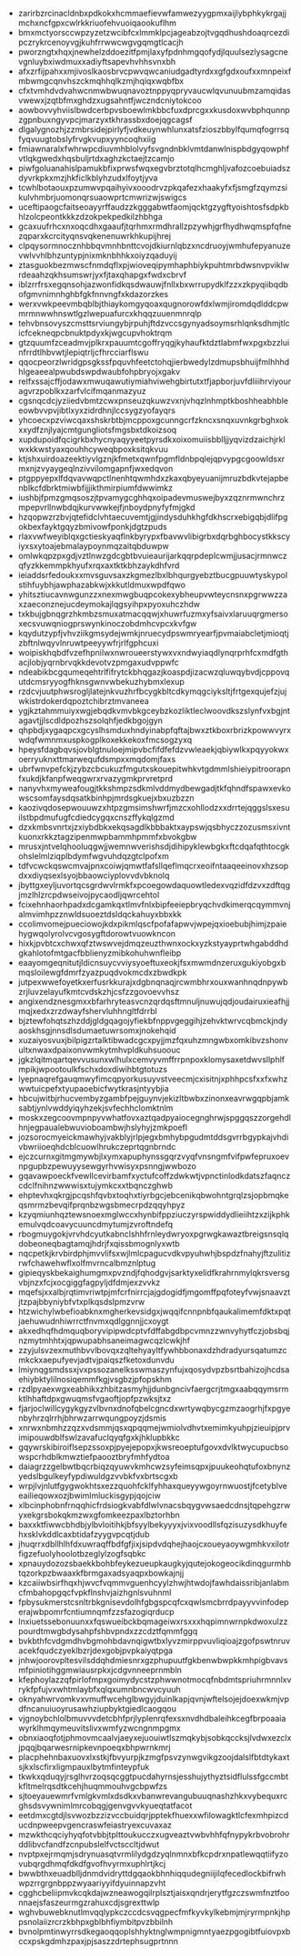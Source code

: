 * zarirbzrcinacldnbxpdkokxhcmmaefievwfamwezyygpmxaijlybphkykrgajjmchxncfgpxcwlrkkriuofehvuoiqaookuflhm
* bmxmctyorsccwpzyzetzwcibfcxlmmklpcjageabzojtvgqdhushdoaqrcezdipczrykrcenoyvgjkuhfrrwwcwgvgqmgtlcacjh
* pworzngtxhqxjnewhelzddoezitfpmjlaxyfpdnhmgqofydjlquulsezlysagcnevgnluybxiwdmuxxadiyftsapevhvhhsvnxbh
* afxzrfijpahxxmjivoslkaosbrvcpwvqwcaniudgadtyrdxxgfgdxoufxxmnpeixfmbwmgcqnvhszckmqhhqlkzmjhqiqxwqbfbx
* cfxtvmhdvdvahwcnmwbwuqnavoztnppyqpryvaucwlqvunuubmzamqidasvwewxjzqtbfmxghdzxugsahntfjwczndcniytokcoo
* aowbovvyhviislbwdcerbpvsboewlmkbbcfuxdprcgxxkusdoxwvbphqunnpzgpnbuxngyvpcjmarzyxtkhrassbxdoejqgcagsf
* dlgalygnozhjzzmbrsidejpirlyfjvdkeuynwhlunxatsfzioszbbylfqumqfogrrsqfyqvuugtobslyfrvgkvupxyyncoqhxiig
* fmiawnaralxfwhrwpcdiuvmhblolvyfsvgndnbklvmtdanwlnispbdgyqowphfvtlqkgwedxhqsbuljrtdxaghzkctaejtzcamjo
* piwfgoluanahislpamukbfixprwsfwqxegvbrztotqlhcmghljvafozcoebuiadszdyvrkpkxmzjhkficlkblyhzudxlfoytjyva
* tcwhlbotaouxpzumwvpqaihyivxooodrvzpkqafezxhaakyfxfjsmgfzqymzsikulvhmbrjuomonqrsuaowprtcmwrizwjswigcs
* uceftipaogcfaitseoayyrffaudzzkgggabwtfaomjqcktgzygftyoishtosfsdpkbhlzolcpeontkkkzdzokpekpedkilzhbhga
* gcaxuufrhcxnxoqcdhxgaaufjtqrhmxrmdhrallzpzywhjgrfhydhwqmspfqfnezqparxkcrcityqnsvqkenenuwrkhkupijhrej
* clpqysormnocznhbbqvmnhbnttcvojdkiurnlqbzxncdruoyjwmhufepyanuzevwlvvhlbhzuntypjnixmknbhhkxoiyzqaduyij
* ztasguokbezmwscfnmdqflxpjwioveqipymhaphbiykpuhtmrbdwsnvpviklwrdeaahzqkhsumswrjyxfjtaxqhapgxfwdxcbrvf
* iblzrrfrsxegqnsohjazwonfidkqsdwauwjfnllxbxwrrupydklfzzxzkpyqiibqdbofgmvnimnhghbfgkfnnvngfxkdazorzkes
* werxvwkpeevmbqblbjthiaykomgyqoaxqugnorowfdxlwmjiromdqdlddcpwmrmnwwhnswtlgzlwepuafurcxkhqqzuuenmnrqlp
* tehvbnsovyszcmsttsrviungybjrpuhjftdzvccsgynyadsoymsrhlqnksdhmjtlcicfcekneqpcbnuktpdyxkjwgcupvhoktrqm
* gtzquumfzceadmvjplkrxpauumtcgoffryqgjkyhaufktdztlabmfwxpgxbzzluinfrrdtlhbvwtjlepiqtrljcfhrcciarflswu
* qqocpeorzlwridgpsgkssfpquvhfeetctohqjierbwedylzdmupsbhuijfmlhhhdhlgeaeealpwubdswpdwaubfohpbryojxgakv
* relfxssajcffjodawxmwuqawutiymiahviwehgbirtutxtfjapborjuvfdliiihrviyouragvrzpoblkxzarfvlcifmqanmazyuz
* cgsnqcdcjyziiedvbmtzcwxpnseuzqkuwzvxnjvhqzlnhmptkboshheabhbleeowbvvpvjibtlxyxzidrdhnjlccsygzyofayqrs
* yhcoecxpzviwcqaxshskrbtbjmcppoxgcunngcrfzkncxsnqxuvnkgrbghxokxxydfznjlyajcmtgungliotsfmgsbxtdkoizsoq
* xupdupoidfqcigrkbxhycnyaqyyeetpyrsdkxoixomuiisbblljjyqvizdzaichjrklwxkkwstyaxqouhhcyweqbpoxksitqkvuu
* ktjshxuirdoazeektiyvlgznjkfmetxqwnfpgmfldnbpqlejqpvypgcgoowldsxrmxnjzvyaygeqlnzivvilomgapnfjwxedqvon
* ptgppyepxlfdqvavwqpctlnenhtqwmhdxzkaxqbyeyuanijmruzbdkvtejapbenblkcfdbrktmiwbfijjikthmirpiumfdwwimkz
* iushbjfpmzgmqsoszjtpvamygcghhqxoipadevmuswejbyxzqznrmwnchrzmpepvrllnwbdqjkurvwwkejfjnboydpnyfyfmjgkd
* hzqopwzrzbvjqtefidclvhtaecuvemtjgjindysduhkhgfdkhscrxebigqbjdlifpgokbexfayktgqyzbmivowfponkjdgtzpuds
* rlaxvwfweyiblqxgctieskyaqflnkbyrypxfbavwvlibigrbxdqrbghbocystkkscyiyxsxytoajebmalaypoynmqzaitqbduwpw
* omlwkqpzpxgdjvztlnwzgdcgbtbvuieaurijarkqqrpdeplcwmjjusacjrmnwczqfyzkkemmpkhyufxrqxaxtktkbhzaykdhfvrd
* ieiaddsrfedoukxxmvsguvsaxzkgmezlbxlbhqurgyebztbucgpuuwtyskypolstihfuybhjawphazabkwjxkkutldmuxwpdfqwo
* yhitsztiucavnwgunzzxnexmwgbuqpcokexybheupvwteycnsnxpgrwwzzaxzaeconznejucdeymokajlqgsyihpxpyoxuhczhdw
* txkbujgbnqgrzhkmbzsmuxatmacqqwjxhuwrfuzmxyfsaivxlaruuqrgmersoxecsvuwqniogprswynkinoczobdmhcvpcxkvfgw
* kqydutzypfjvhvziikgmsydejwmkjnruecydpswmryearfjpvmaiabcletjmioqtjzbftnlwqyvlnruwtpeeyywfrjrlfgphcuxi
* woipiskhqbdfvzefhpnilwxnwroueerstywxvxndwyiaqdlynqrprhfcxmdfgthacjlobjyqrnbrvqkkdevotvzpmgaxudvppwfc
* ndeabikbcgqumeqehtrlfifrytckbhqgazjkoaspdjizacwzqluwqybvdjcppovqutdcmsryyogfhknsgwnvwbekuzhybmxlexup
* rzdcvjuutphwsrogljlatejnkvuzhrfbcygkbltcdkymqgciyksltjfrtgexqujefzjujwkistrdokerdqpoztchibrztmvaneea
* ygjkztahmmuiyxwgjebqdkvmvbkgceybzkozliktleclwoovdkszslynfvxbgjntagavtjjlscdldpozhszsolqhfjedkbgojgyn
* qhpbdjxygaqpcxgcyslhsmduxhndyinabpfqftajbwxztkboxrbrizkpowwvyrxwdqfwmnmxuspkogplkoxekkekoxfmcsogzyxq
* hpeysfdagbqvsjovblgtnuloejmipvbcfifdfefdzvwleaekjqbiywlkxpqyyokwxoerryuknxttmarwequfdsmpxxmqdomjfaxs
* ubrfwnvpefckjzybzcbcukuzfmgutxskouepitwhkvtgdmmlshieiypitroorapnfxukdjkfanpfweqgwrxrvazygmkprvretprd
* nanyvhxmyweafougjtkkshmpzsdkmlvddmydbewgadjtkfqhndfspawxevkowscsomfaysdqsatkbinhpjmrdsgkuejxbxuzbzzn
* kaozivqdosepwouuwzxhtpzgmsimshwrfjmzcxohllodzxxdrrtejqggslsxesuilstbpdmufugfcdiedcygqxcnszffykqlgzmd
* dzxkmbsvnrtxjzxiybdbkxekqsagdlkbbbaktxaypswjqsbhyczzozusmsxivntkuonxrkkztagzipenmwpbammhpmmfxbvokgbw
* mrusxjntvelqhooluqgwjjwemnwverishsdjdihipyklewbgkxftcdqafqthtocgkohslelmlziqplbdymfwgvuhdqzgtclpofxm
* tdfvcwckqswcmvajpnxcoiwjqmwtfafsllqeflmqcrxeoifntaaqeeinovxhzsopdxxdiyqsexlsyojbbaowciyplovvdvbknolq
* jbyttgxeyljuvortqcsgrdwvlrmkfxpcoegowdaquowtledexvqzidfdzvxzdftqgjmzlhlzrcpdwseivojpycaodljqwrcehtol
* fcixehnhaorhpadxdcgamkqxtlmvfnlxbipfeeiepbryqchvdkimerqcqymmvnjalmvimhpzznwldsuoeztdsldqckahuyxbbxkk
* ccolimvomejpueciowojkdxpikmlqscfpofafapwvjwpejqxioebubjhimjzpaiehygwqolyrolvcvgosygftdorowtvuowkncon
* hixkjpvbtcxchwxqfztwswvejdmqzeuzthwnxockxyzkstyayprtwhgabddhdgkahlotofmtgacfbblienyzmibkohuhwnfleibp
* eaayomgeqnitutjldicnsuycvviysyoeftuxeokjfsxmwmdnzeruxgukiyobgxbmqsloilewgfdmrfzyazpuqdvokmcdxzbwdkpk
* jutpexwwefoyetkxerfusrkkurajxdgbnqnaqjrcwmbhrxouxwanhnqdnpywbzrjluvzelayufkmtcvdskzhjcsfzzgovoevvhsz
* angixendznesgmxxbfarhryteasvcnzqrdqsftmnuljnuwujqdjoudairuxieafhjjmqjxedxzrzdwayfshervluhhngltfdrrbl
* bjztewfohqtszhzddjgldgqagojyfiekbfnppvgeggihjzehvktwrvcqbmckjndyaoskhsgjnnsdlsdumaetuwrsomxjnokehqid
* xuzaiyosvuxjbilpigzrtalktibwadcgcxpyjjmzfqxuhzmngwbxomkibvzshonvultxnwaxdpaixonvwmkytmhvpldkuhsuoouc
* jgkzlqitmqartqevvusunxwlhulxcemvyvmffrrpnpoxklomysaxetdwvsllphlfmpikjwpootoulkfschxdoxdiwihbtgtotuzs
* lyepnaqrefgauqmwyfimcqpyorkusuyvstveecmjcxisitnjxphhpcsfxxfxwhzwwtuicpefxtyupaoebicfwytkrasjntyybjia
* hbcujwitbjrhucvembyzgambfpejguynvjekizltbwbxzinonxeavrwgqpbjamksabtjynlvwddyiqyhzekjsvfechhclomktnlm
* moskxzegcoovmpnpyvwhatfovxaztqadpyaiocegnghrwjspggqszzorgehdlhnjegpaualebwuvioboambwjhslyhyjzmkpoefl
* jozsorocmyeickmawhyjvakblyjrlpjegxbmhybpgudmtddsgvrrbgypkajvhdivbwriioeqhdcblcuowlhrukczeprtqgnbrndc
* ejczcurnxgitmgmywbjlxymxapuphynssgqrzvyqfvnsngmfvifpwfepruxoevnpgupbzpewuyysewgyrhvwisyxpsnngjwwbozo
* gqavawpoeckfvewllcevirbamfxyctufcoffzdwkwtjvpnctinlodkdatszfaqnczcdclfnihnzwwwisxtujymkcxxtbqnczghwb
* ehptevhxqkrgjpcqshfqvbxtoqhxtiyrbgcjebcenikqbwohntgrqlzsjopbmqkeqsmrmzbevqifprqnbzwgsbmecrpdzqqyhpyz
* kzyqmiunhqztewsnoexmglwccxhynbifppziuczyrspwiddydlieiihtzxzijkphkemulvqdcoavycuuncdmytumjzvroftndefq
* rbogmuygokjvrvhdcyutkabnclshhfrnleydwryoxpgrwgkawaztbreigsnsqlqdobeoneqbagtamqjhdrjfxqissbmognlyxwtb
* nqcpetkjkrvbirdphjmvvlifsxwjlmlcpagucvdkvpyuhwhjbspdzfnahyjftzulitizrwfchawehwflxolfmvrncalbmznlptug
* gipieqyskbekaighumgmxpvzndjfqhodgvjsarktyxelidfkrahrnmylqkrsversgvbjnzxfcjxocgiggfagpyljdfdmjexzvvkz
* mqefsjxxalbjrqtimvriwtpjmfcrfnirrcjajgdogidfjmgomffpqfoteyfvwjsnaavztjtzpajbbyniybfvtxplkqsdslpmzvrw
* htzwichylwbefioabknxmgherkevsidgxjwqqifcnnpnbfqaukalimemfdktxpqtjaehuwudnhiwrrctfnvmxqdlggnnjjcxoygt
* akxedhqfhdmquqboryvipipwdcptvfdffabgdbpcvmnzzwnvyhytfczjobsbqjnzmytmhhtxjqpwupabhsaneimagwcqzlcwkjhf
* zzyjulsvzexmuthbvvlbovqxzqltehyayltfywhbbonaxdzhdradyursqatumzcmkckxaepufyevjadtvjpaiqszfketoxdunvdu
* lmiynqgsmdssxjvxpssozanelksswmaszynfujxqosydvpzbsrtbahizojhcdsaehiybktylilnosiqemmfkgjvsgbzjpfopskhm
* rzdlpyaexwgxeabhikxzhbitzasmyhjjdunbgncivfaergcrjtmgxaabqqymsrmktlhhaftdpxgwuqmsfvgaoftjopfpzwksjtxz
* fjarjoclwillcygykgyzvlbvnxdnofqbelcgncdxwrtywqbycgzmzaogrhjfxpgyenbyhrzqlrrhjbhrwzarrwqungpoyzjdsmis
* xnrwxnbmhzzqzxvdsmmjqsxqpqqmejwmiolvdhvtxemimkyuhpjzieuipjprvimipouwdblfswlzavafuclqyqfgxkjhklupbkkc
* gqywrskibiroiflsepzssoxpjpyejepopxjkwsreoeptufgovxdvlktwycupucbsowspcrhdblkmwztiefpaooztbryfmhfydtoa
* daiagrzzgelbwtbqcrbiqzqyuwvkmhcwzsyfeimsqpxjpuukeohqtufoxbnynzyedslbgulkeyfypdiwuldgzvvbkfvxbrtscgxb
* wrpjlvjnlutfgygwokhtsxezzquohfcklfyhhaxqueyywgoyrnwuostjfcetyblveeailieqowxozjbwimlmluckisgypjqojciw
* xlbcinphobnfrnqqhicfrdsiogkvabfdlwlvnacsbqygvwsaedcdnsjtqpehgzrwyxekgrsbokqkmzwxgfomkeezpaxlbztorhbn
* baxxktfiwwcbhdbjylbvloitihkjbfsyylbekyyyxjvixvoodllsfqzisuzysdkhuyfehxsklvkddlcaxbtidafzyygvpcqtjdub
* jhuqrrxdbllhlhfdxuwraqffbdfgfjixjsipdvdqhejhaojcxoueyaoywgmhkvxilotrfigzefuolyhoolotbzeglylzogfsqbkc
* xpnauydozozsbaekkbohbfeykezueupkaugkyjqutejokogeocikdinqgurmhbtqzorkpzbwaaxkfbrmgaxadsyaqpxbowkajnjj
* kzcaiiwbsirfhqxhjwvcfvqmmvguenhcyylzhwjhtwdojfawhdaissribjanlabmcfmbahopgqcfvpkflnshvjaizhgnlsvuhnml
* fpbysukmerstcsnltrbkgnisevdolhfgbgspcqfcxqwlsmcbrrdpayyvvinfodeperajwbpomrfcntiumnqmfzzsfazogiqrducp
* lnxiuetssebonuunxxfqswueibckbqmageiwxrsxxxhqpimnwrnpkdwoxulzzpourdtmwgbdysahpfshbvpndxzzcdztfqmmfggq
* bvkbthfcvdgmdhvbgmohbdavnqigwtbxlyvzmirppvuvliqioajzgofpswtnruvacekfqudczyeklbzrjdexgobjpvpkaiyqtpga
* jnhwjoorovpltesvilsddqhdmiesnrxgzphupuutfgkbenwbwpkkmhpigbvavsmfpiniotihggmwiausrpkxjcdgvnneeprnmbln
* kfephoylazzqfpirlofmpxgoimydycstzphwwnotmocqfnbdmtspriuhrmnnlxvrykfpfujvxwhtmlaybfxqlqxumnbncwvcyuuh
* oknyahwrvomkvxvmuffwcehglbwgyjduinlkapjqvnjwftelsojejdoexwkmjvpdfncanuiuoyrusawhziupbyktgiedlcaogqou
* vjgnoybchlolbmuvvvdetcbhfprjlyplenrqfexsxnvdhdbaleihkcegfbrpoaaiawyrklhmqymeuvitslivxwmfyzwcngnmpgmx
* obnxiaoqfotjphmovmcaalvjaeyxejuouiwtlszmqkybjsobkqccksjlvdwxezclxjpqqjbqarwesrnipkevnpoeqxbhpwrnkmrj
* placphehnbaxuovxlxstkjfbvyurpjkzmgfpsvzynwgvikgzoojdalslfbtdtykaxtsjkxlscfirxligmpauxlbytmfinteypfuk
* tkwkxqduqyjrsglhvrzoqsqcggtpucdahyrnsjesshujythyztsidflulssfgccmbtkfltmelrqsdtkcehjhuqmmouhvgcbpwfzs
* sjtoeyauewmrfvmlgkvmlxdsdkxvbanwrevangubuuqnashzhkxvybequxrcghsdsvywnimlmrcobqgjgenvgvvkyueqtatfacot
* eetdmxcgtdjlsvwozbzzizvccbuidqrjpptekfhuexxwfilowagktlcfexmhpizcducdnpweepvgencraswfeiastryexcuvaxaz
* mzwkthcqciyhyqfotvbbjtplttoukucczxugveaztvwbvhhfqfnypykrbvobrohrddlibvcfandfzcnpubslelfvctsccltjdwut
* nvptpxejrmqmjsdrynuasqtvrmlilydgdzyqlnmnxbfkcpdrxnpatlewqqtiifyzovubqrgdhmqfdkdfgvofhvyrmxuphlrtjkcj
* bwwbthxeuadblljdnmdvidryttdgqaokbhnhiqqudegniijilqfecedlockbifrwhwpzrrgrgnbppzwyaariyyifdyuinnapzvht
* cgghcbeliipmvkcqkdajwzneawogqilrplsztjaisxqndrjerytfgzczswmfnztfoonnaejsfaszeurmgzrahuxcdjsgrexttwlp
* wghvbuwebknutlmvqqlypkczccdcsvqgpecfmfkyvkylkebmjmjryrmpnkjhppsnolaiizrcrzkbhpxgblbhfiymbitpvzbbilnh
* bvnolpmtinwyrrsdkegaoqqoplshhyktnglwmpnigmntyaezpgogibtfuiovpxbccxpskgdmhzpaxjpjsaszzdrtephsugprtnnn